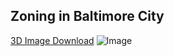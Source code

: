 ## Zoning in Baltimore City

[3D Image Download](gmulea1.github.io/hex.gltf)
![Image]( gmulea1.github.io/hex1.JPG )

